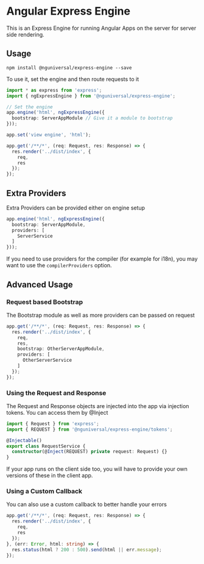 # Angular Express Engine

This is an Express Engine for running Angular Apps on the server for server side rendering.

## Usage

`npm install @nguniversal/express-engine --save`

To use it, set the engine and then route requests to it

```ts
import * as express from 'express';
import { ngExpressEngine } from '@nguniversal/express-engine';

// Set the engine
app.engine('html', ngExpressEngine({
  bootstrap: ServerAppModule // Give it a module to bootstrap
}));

app.set('view engine', 'html');

app.get('/**/*', (req: Request, res: Response) => {
  res.render('../dist/index', {
    req,
    res
  });
});
```

## Extra Providers

Extra Providers can be provided either on engine setup

```ts
app.engine('html', ngExpressEngine({
  bootstrap: ServerAppModule,
  providers: [
    ServerService
  ]
}));
```

If you need to use providers for the compiler (for example for i18n), you may want to
use the `compilerProviders` option.

## Advanced Usage

### Request based Bootstrap

The Bootstrap module as well as more providers can be passed on request

```ts
app.get('/**/*', (req: Request, res: Response) => {
  res.render('../dist/index', {
    req,
    res,
    bootstrap: OtherServerAppModule,
    providers: [
      OtherServerService
    ]
  });
});
```

### Using the Request and Response

The Request and Response objects are injected into the app via injection tokens.
You can access them by @Inject

```ts
import { Request } from 'express';
import { REQUEST } from '@nguniversal/express-engine/tokens';

@Injectable()
export class RequestService {
  constructor(@Inject(REQUEST) private request: Request) {}
}
```

If your app runs on the client side too, you will have to provide your own versions of these in the client app.

### Using a Custom Callback

You can also use a custom callback to better handle your errors

```ts
app.get('/**/*', (req: Request, res: Response) => {
  res.render('../dist/index', {
    req,
    res
  });
}, (err: Error, html: string) => {
  res.status(html ? 200 : 500).send(html || err.message);
});
```
